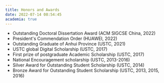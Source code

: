 ```yaml
---
title: Honors and Awards
date: 2022-07-14 08:54:45
academia: true
---
```



- Outstanding Doctoral Dissertation Award (ACM SIGCSE China, 2022)
- President's Commendation Order (HUAWEI, 2022)
- Outstanding Graduate of Anhui Province (USTC, 2021)
- USTC global Digital Scholarship (USTC, 2017)
- First prize of postgraduate Academic Scholarship (USTC, 2017)
- National Encouragement scholarship (USTC, 2013-2016)
- Silver Award for Outstanding Student Scholarship (USTC, 2014)
- Bronze Award for Outstanding Student Scholarship (USTC, 2013, 2015, 2016)